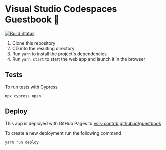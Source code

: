 # Visual Studio Codespaces Guestbook 📖

[![Build Status](https://dev.azure.com/vsls-contrib/vsls-guestbook/_apis/build/status/vsls-contrib.vsls-guestbook?branchName=master)](https://dev.azure.com/vsls-contrib/vsls-guestbook/_build/latest?definitionId=1&branchName=master)

1. Clone this repository
2. CD into the resulting directory
3. Run `yarn` to install the project's dependencies
4. Run `yarn start` to start the web app and launch it in the browser

## Tests

To run tests with Cypress

```shell
npx cypress open
```

## Deploy

This app is deployed with GitHub Pages to [vsls-contrib.github.io/guestbook](https://vsls-contrib.github.io/guestbook/)

To create a new deployment run the following command

```shell
yarn run deploy
```

